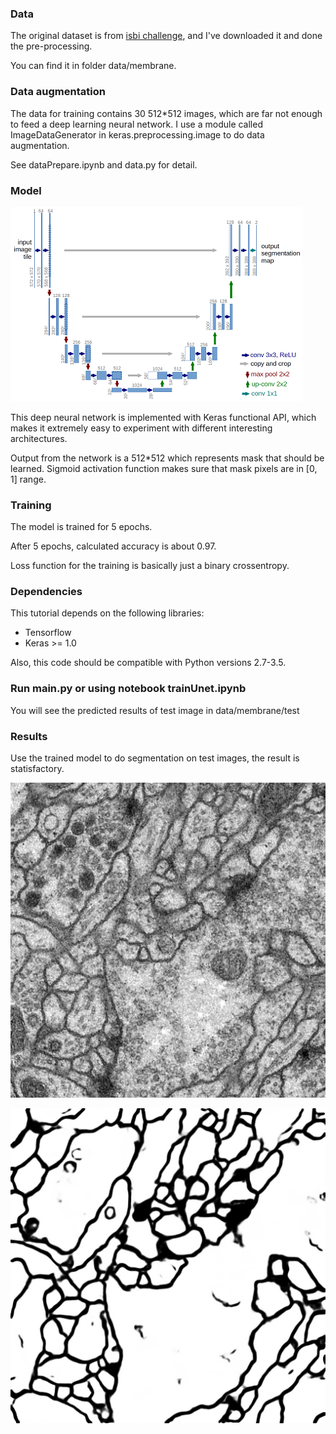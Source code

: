 ### Data

The original dataset is from [isbi challenge](http://brainiac2.mit.edu/isbi_challenge/), and I've downloaded it and done the pre-processing.

You can find it in folder data/membrane.

### Data augmentation

The data for training contains 30 512*512 images, which are far not enough to feed a deep learning neural network. I use a module called ImageDataGenerator in keras.preprocessing.image to do data augmentation.

See dataPrepare.ipynb and data.py for detail.


### Model

![img/u-net-architecture.png](img/u-net-architecture.png)

This deep neural network is implemented with Keras functional API, which makes it extremely easy to experiment with different interesting architectures.

Output from the network is a 512*512 which represents mask that should be learned. Sigmoid activation function makes sure that mask pixels are in [0, 1] range.

### Training

The model is trained for 5 epochs.

After 5 epochs, calculated accuracy is about 0.97.

Loss function for the training is basically just a binary crossentropy.



### Dependencies

This tutorial depends on the following libraries:

* Tensorflow
* Keras >= 1.0

Also, this code should be compatible with Python versions 2.7-3.5.

### Run main.py or using notebook trainUnet.ipynb

You will see the predicted results of test image in data/membrane/test


### Results

Use the trained model to do segmentation on test images, the result is statisfactory.

![img/0test.png](img/0test.png)

![img/0label.png](img/0label.png)